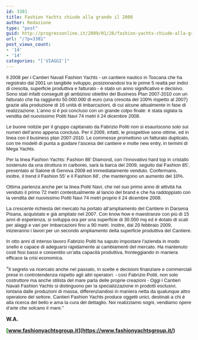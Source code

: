 ```yaml
---
id: 3381
title: Fashion Yachts chiude alla grande il 2008
author: Redazione
type: "post"
guid: http://progressonline.it/2009/01/26/fashion-yachts-chiude-alla-grande-il-2008/
url: "/?p=3381"
post_views_count:
- '14'
- '14'
categories: "['VIAGGI']"
---
```


<font face="Tahoma, sans-serif"><font size="2">Il 2008 per i Cantieri Navali Fashion Yachts - un cantiere nautico in Toscana che ha registrato dal 2001 un tangibile sviluppo, posizionandosi tra le prime 5 realtà per indici di crescita, superficie produttiva e fatturato - è stato un anno significativo e decisivo. Sono stati infatti conseguiti gli ambiziosi obiettivi del Business Plan 2007-2010 con un fatturato che ha raggiunto 50.000.000 di euro (una crescita del 100% rispetto al 2007) grazie alla produzione di 16 unità di imbarcazioni, di cui alcune attualmente in fase di realizzazione. L’anno si è poi concluso con un grande colpo finale: è stata siglata la vendita del nuovissimo Politi Navi 74 metri il 24 dicembre 2008. </font></font>

<font face="Tahoma, sans-serif"><font size="2">Le buone notizie per il gruppo capitanato da Fabrizio Politi non si esauriscono solo sui numeri dell’anno appena concluso. Per il 2009, infatti, le prospettive sono ottime, ed in linea con il business plan 2007-2010. Le commesse promettono un fatturato duplicato, con tre modelli di punta a guidare l’ascesa del cantiere e molte new entry, in termini di Mega Yachts. </font></font>

<font face="Tahoma, sans-serif"><font size="2">Per la linea Fashion Yachts: Fashion 88’ Diamond, con l’innovativo hard top in cristallo sostenuto da una struttura in carbonio, sarà la barca del 2009, seguito dal Fashion 85’, presentato al Salone di Genova 2008 ed immediatamente venduto. Confermano, inoltre, il trend il Fashion 55’ e il Fashion 68’, che mantengono un aumento del 10%. </font></font>

<font face="Tahoma, sans-serif"><font size="2">Ottima partenza anche per la linea Politi Navi, che nel suo primo anno di attività ha venduto il primo 72 metri contestualmente al lancio del brand e che ha raddoppiato con la vendita del nuovissimo Politi Navi 74 metri proprio il 24 dicembre 2008. </font></font>

<font face="Tahoma, sans-serif"><font size="2">La crescente richiesta del mercato ha portato all’ampliamento del Cantiere in Darsena Pisana, acquistato e già ampliato nel 2007. Con know how e maestranze con più di 15 anni di esperienza, si sviluppa ora per una superficie di 30.000 mq ed è dotato di scali per alaggi e vari per imbarcazioni fino a 90 metri. Inoltre, dal 20 febbraio 2009, inizieranno i lavori per un secondo ampliamento della superficie produttiva del Cantiere.</font></font>

<font face="Tahoma, sans-serif"><font size="2">In otto anni di intenso lavoro Fabrizio Politi ha saputo impostare l’azienda in modo snello e capace di adeguarsi rapidamente ai cambiamenti del mercato. Ha mantenuto costi fissi bassi e consentito un’alta capacità produttiva, fronteggiando in maniera efficace la crisi economica. </font></font>

“<font face="Tahoma, sans-serif"><font size="2">Il segreto va ricercato anche nel passato, in scelte e decisioni finanziare e commerciali prese in controtendenza rispetto agli altri operatori. - così Fabrizio Politi, non solo costruttore ma anche stilista del mare parla delle proprie creazioni - Oggi i Cantieri Navali Fashion Yachts si distinguono per la specializzazione in prodotti esclusivi, lontana dalle produzioni di massa, differenziandosi in maniera netta da qualunque altro operatore del settore. Cantieri Fashion Yachts produce oggetti unici, destinati a chi è alla ricerca del bello e ama la cura del dettaglio. Noi realizziamo sogni, vendiamo opere d’arte che solcano il mare."</font></font>

**W.A.**

**<font color="#008000">[www.fashionyachtsgroup.it](https://www.fashionyachtsgroup.it/)</font>**<font color="#008000"> </font>